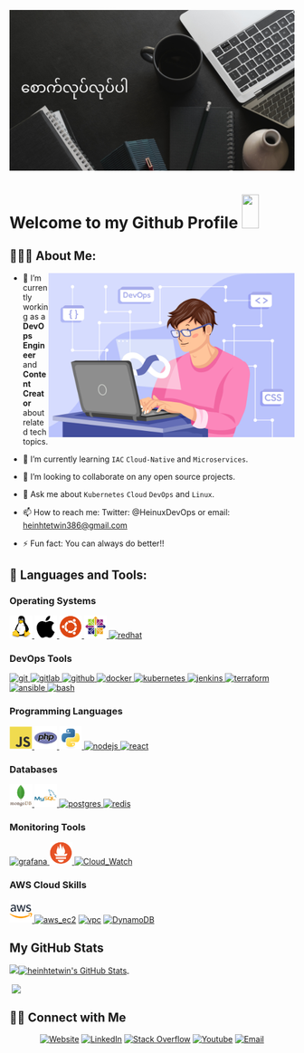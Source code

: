 ![](https://raw.githubusercontent.com/heinhtetwin/heinhtetwin/master/GitHub_Cover.png)
<h1 align="left">Welcome to my Github Profile <img src="https://raw.githubusercontent.com/zluvsand/zluvsand/master/wave.gif" width="30px" height="60px"> </h1>

## 👨🏻‍💻 About Me:

<img  src="./devops.jpg" height="290px" align="right" />

- 🔭 I’m currently working as a **DevOps Engineer** and **Content Creator** about related tech topics.
- 🌱 I’m currently learning `IAC` `Cloud-Native` and `Microservices`.
- 👯 I’m looking to collaborate on any open source projects.
- 💬 Ask me about `Kubernetes` `Cloud` `DevOps` and `Linux`.
- 📫 How to reach me: Twitter: @HeinuxDevOps or email: heinhtetwin386@gmail.com
- ⚡ Fun fact: You can always do better!!

  </p>
  </div>
  
## 🧰 Languages and Tools:

### Operating Systems 
<p align="left">
<a href="https://www.linux.org/" target="_blank" rel="noreferrer"> <img src="https://raw.githubusercontent.com/devicons/devicon/master/icons/linux/linux-original.svg" alt="linux" width="40" height="40"/>
<a href="https://www.apple.com" target="_blank" rel="noreferrer"> <img src="https://raw.githubusercontent.com/devicons/devicon/master/icons/apple/apple-original.svg" alt="apple" width="40" height="40"/>
<a href="https://www.ubuntu.com" target="_blank" rel="noreferrer"> <img src="https://raw.githubusercontent.com/devicons/devicon/master/icons/ubuntu/ubuntu-plain.svg" alt="ubuntu" width="40" height="40"/>
<a href="https://www.centos.org" target="_blank" rel="noreferrer"> <img src="https://raw.githubusercontent.com/devicons/devicon/master/icons/centos/centos-original.svg" alt="centos" width="40" height="40"/> 
<a href="https://developers.redhat.com/products/rhel/download" target="_blank" rel="noreferrer"> <img src="https://cdn.jsdelivr.net/gh/devicons/devicon/icons/redhat/redhat-original.svg" alt="redhat" width="40" height="40"/> </a>

### DevOps Tools
<a href="https://git-scm.com/" target="_blank" rel="noreferrer"> <img src="https://www.vectorlogo.zone/logos/git-scm/git-scm-icon.svg" alt="git" width="40" height="40"/> </a>
<a href="https://gitlab.com" target="_blank" rel="noreferrer"> <img src="https://cdn.jsdelivr.net/gh/devicons/devicon/icons/gitlab/gitlab-original-wordmark.svg" alt="gitlab" width="40" height="40"/> </a>
<a href="https://github.com" target="_blank" rel="noreferrer"> <img src="https://cdn.jsdelivr.net/gh/devicons/devicon/icons/github/github-original.svg" alt="github" width="40" height="40"/> </a>
<a href="https://www.docker.com/" target="_blank" rel="noreferrer"> <img src="https://cdn.jsdelivr.net/gh/devicons/devicon/icons/docker/docker-original-wordmark.svg" alt="docker" width="40" height="40"/> </a> 
<a href="https://kubernetes.io" target="_blank" rel="noreferrer"> <img src="https://www.vectorlogo.zone/logos/kubernetes/kubernetes-icon.svg" alt="kubernetes" width="40" height="40"/> </a>
<a href="https://www.jenkins.io" target="_blank" rel="noreferrer"> <img src="https://www.vectorlogo.zone/logos/jenkins/jenkins-icon.svg" alt="jenkins" width="40" height="40"/> </a> 
<a href="https://www.terraform.io" target="_blank" rel="noreferrer"> <img src="https://cdn.jsdelivr.net/gh/devicons/devicon/icons/terraform/terraform-original-wordmark.svg" alt="terraform" width="40" height="40"/> </a>
<a href="https://docs.ansible.com/ansible/latest/index.html" target="_blank" rel="noreferrer"> <img src="https://cdn.jsdelivr.net/gh/devicons/devicon/icons/ansible/ansible-plain.svg" alt="ansible" width="40" height="40"/> </a>
<a href="https://www.gnu.org/software/bash/" target="_blank" rel="noreferrer"> <img src="https://www.vectorlogo.zone/logos/gnu_bash/gnu_bash-icon.svg" alt="bash" width="40" height="40"/> </a>

### Programming Languages
<a href="https://developer.mozilla.org/en-US/docs/Web/JavaScript" target="_blank" rel="noreferrer"> <img src="https://raw.githubusercontent.com/devicons/devicon/master/icons/javascript/javascript-original.svg" alt="javascript" width="40" height="40"/> </a>
<a href="https://www.php.net" target="_blank" rel="noreferrer"> <img src="https://raw.githubusercontent.com/devicons/devicon/master/icons/php/php-original.svg" alt="php" width="40" height="40"/> </a> 
<a href="https://www.python.org" target="_blank" rel="noreferrer"> <img src="https://raw.githubusercontent.com/devicons/devicon/master/icons/python/python-original.svg" alt="python" width="40" height="40"/> </a>
<a href="https://nodejs.org/en/docs" target="_blank" rel="noreferrer"> <img src="https://cdn.jsdelivr.net/gh/devicons/devicon/icons/nodejs/nodejs-original-wordmark.svg" alt="nodejs" width="40" height="40"/> </a>
<a href="https://reactjs.org" target="_blank" rel="noreferrer"> <img src="https://cdn.jsdelivr.net/gh/devicons/devicon/icons/react/react-original.svg" alt="react" width="40" height="40"/> </a>

### Databases
<a href="https://www.mongodb.com/" target="_blank" rel="noreferrer"> <img src="https://raw.githubusercontent.com/devicons/devicon/master/icons/mongodb/mongodb-original-wordmark.svg" alt="mongodb" width="40" height="40"/> </a> 
<a href="https://www.mysql.com/" target="_blank" rel="noreferrer"> <img src="https://raw.githubusercontent.com/devicons/devicon/master/icons/mysql/mysql-original-wordmark.svg" alt="mysql" width="40" height="40"/> </a>
<a href="https://www.postgresql.org/" target="_blank" rel="noreferrer"> <img src="https://cdn.jsdelivr.net/gh/devicons/devicon/icons/postgresql/postgresql-original-wordmark.svg" alt="postgres" width="40" height="40"/> </a>
<a href="https://redis.io/" target="_blank" rel="noreferrer"> <img src="https://cdn.jsdelivr.net/gh/devicons/devicon/icons/redis/redis-original-wordmark.svg" alt="redis" width="40" height="40"/> </a>


### Monitoring Tools
<a href="https://grafana.com" target="_blank" rel="noreferrer"> <img src="https://www.vectorlogo.zone/logos/grafana/grafana-icon.svg" alt="grafana" width="40" height="40"/> </a>
<a href="https://prometheus.io" target="_blank" rel="noreferrer"> <img src="https://raw.githubusercontent.com/devicons/devicon/master/icons/prometheus/prometheus-original.svg" alt="prometheus" width="40" height="40"/> </a>
<a href="https://aws.amazon.com" target="_blank" rel="noreferrer"> <img src="https://cdn2.iconfinder.com/data/icons/amazon-aws-stencils/100/Deployment__Management_copy_CloudWatch_Alarm-128.png" alt="Cloud_Watch" width="40" height="40"/></a>

### AWS Cloud Skills
<a href="https://aws.amazon.com" target="_blank" rel="noreferrer"> <img src="https://raw.githubusercontent.com/devicons/devicon/master/icons/amazonwebservices/amazonwebservices-original-wordmark.svg" alt="aws" width="40" height="40"/> </a>
<a href="https://aws.amazon.com" target="_blank" rel="noreferrer"> <img src="https://cdn2.iconfinder.com/data/icons/amazon-aws-stencils/100/Compute__Networking_copy_Amazon_EC2---128.png" alt="aws_ec2"
width="40" height="40"/></a></a>
<a href="https://aws.amazon.com" target="_blank" rel="noreferrer"> <img src="https://cdn2.iconfinder.com/data/icons/amazon-aws-stencils/100/Non-Service_Specific_copy_Virtual_Private_CLoud_-128.png" alt="vpc" width="40" height="40"/></a> 
<a href="https://aws.amazon.com" target="_blank" rel="noreferrer"> <img src="https://cdn2.iconfinder.com/data/icons/amazon-aws-stencils/100/Database_copy_DynamoDB-128.png" alt="DynamoDB" width="40" height="40"/></a>

## My GitHub Stats

<p>
<a href="https://awesome-github-stats.azurewebsites.net/index.html??cardType=octocat&theme=github&preferLogin=false&Ring=DDA84B&Background=CFDDC0">    <img  align="center" alt="heinhtetwin's GitHub Stats" src="https://awesome-github-stats.azurewebsites.net/user-stats/heinhtetwin?cardType=octocat&theme=github&preferLogin=false&Ring=DDA84B&Background=CFDDC0" /> </a>
&nbsp;<img align="left" src="https://github-readme-stats.vercel.app/api/top-langs?username=heinhtetwin&layout=compact&theme=vue&Background=CFDDC0"/>

&nbsp;<img align="center" src="https://github-readme-streak-stats.herokuapp.com/?user=heinhtetwin&theme=vue&layout=compact"/>
</p>

## 🤝🏻 Connect with Me 

<p align="center">
<a href="https://portfolio.heinhtetwin.com" target="_blank"><img alt="Website" src="https://img.shields.io/badge/Website-www.heinhtetwin.com-blue?style=flat&logo=google-chrome"></a>
<a href="https://www.linkedin.com/in/hein-htet-win/" target="_blank"><img alt="LinkedIn" src="https://img.shields.io/badge/LinkedIn-%40heinhtetwin-blue?style=flat&logo=linkedin"></a>
<a href="https://twitter.com/HeinuxDevOps" target="_blank"><img alt="Stack Overflow" src="https://img.shields.io/twitter/follow/HeinuxDevOps?style=social"></a>
<a href="https://www.youtube.com/@learningwithheinux"><img alt="Youtube" src="https://img.shields.io/badge/Youtube-%40learningwithheinux-red?style=social&logo=youtube"></a>
<a href="mailto:heinhtetwin386@gmail.com"><img alt="Email" src="https://img.shields.io/badge/Email-heinhtetwin386%40gmail.com-blue?style=social&logo=gmail"></a>
</p>
